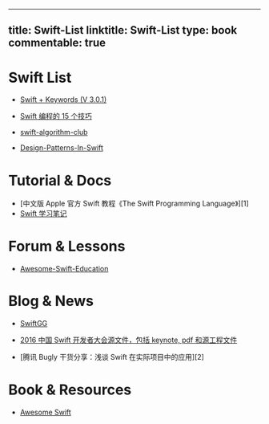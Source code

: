 
---
title: Swift-List
linktitle: Swift-List
type: book
commentable: true
---

# Swift List

- [Swift + Keywords (V 3.0.1)](https://medium.com/the-traveled-ios-developers-guide/swift-keywords-v-3-0-1-f59783bf26c#.7x831ru46)

- [Swift 编程的 15 个技巧](http://blog.csdn.net/chaoyuan899/article/details/50780517)

- [swift-algorithm-club](https://github.com/hollance/swift-algorithm-club)

- [Design-Patterns-In-Swift](https://github.com/ochococo/Design-Patterns-In-Swift)

# Tutorial & Docs

- [中文版 Apple 官方 Swift 教程《The Swift Programming Language》][1]
- [Swift 学习笔记](http://www.cnblogs.com/dson/p/4550129.html)

# Forum & Lessons

- [Awesome-Swift-Education](https://github.com/hsavit1/Awesome-Swift-Education)

# Blog & News

- [SwiftGG](http://swift.gg/)

- [2016 中国 Swift 开发者大会源文件，包括 keynote, pdf 和源工程文件 ](https://github.com/atConf/atswift-2016-resources)

- [腾讯 Bugly 干货分享：浅谈 Swift 在实际项目中的应用][2]

# Book & Resources

- [Awesome Swift](https://github.com/matteocrippa/awesome-swift?utm_source=tuicool&utm_medium=referral)

    